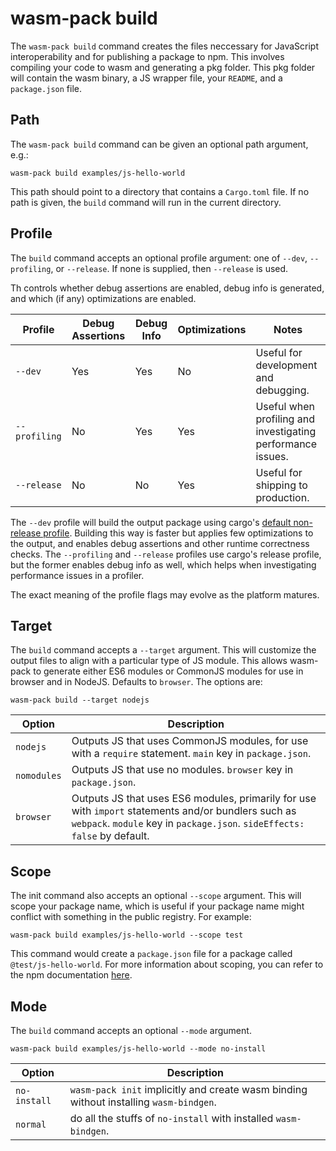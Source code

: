 # wasm-pack build

The `wasm-pack build` command creates the files neccessary for JavaScript
interoperability and for publishing a package to npm. This involves compiling
your code to wasm and generating a pkg folder. This pkg folder will contain the
wasm binary, a JS wrapper file, your `README`, and a `package.json` file.

## Path

The `wasm-pack build` command can be given an optional path argument, e.g.:

```
wasm-pack build examples/js-hello-world
```

This path should point to a directory that contains a `Cargo.toml` file. If no
path is given, the `build` command will run in the current directory.

## Profile

The `build` command accepts an optional profile argument: one of `--dev`,
`--profiling`, or `--release`. If none is supplied, then `--release` is used.

Th controls whether debug assertions are enabled, debug info is generated, and
which (if any) optimizations are enabled.

| Profile       | Debug Assertions | Debug Info | Optimizations | Notes                                 |
|---------------|------------------|------------|---------------|---------------------------------------|
| `--dev`       | Yes              | Yes        | No            | Useful for development and debugging. |
| `--profiling` | No               | Yes        | Yes           | Useful when profiling and investigating performance issues. |
| `--release`   | No               | No         | Yes           | Useful for shipping to production.    |

The `--dev` profile will build the output package using cargo's [default
non-release profile][cargo-profile-sections-documentation]. Building this way is
faster but applies few optimizations to the output, and enables debug assertions
and other runtime correctness checks. The `--profiling` and `--release` profiles
use cargo's release profile, but the former enables debug info as well, which
helps when investigating performance issues in a profiler.

The exact meaning of the profile flags may evolve as the platform matures.

[cargo-profile-sections-documentation]: https://doc.rust-lang.org/cargo/reference/manifest.html#the-profile-sections

## Target

The `build` command accepts a `--target` argument. This will customize the output files
to align with a particular type of JS module. This allows wasm-pack to generate either
ES6 modules or CommonJS modules for use in browser and in NodeJS. Defaults to `browser`.
The options are:

```
wasm-pack build --target nodejs
```

| Option    | Description                                                                                                     |
|-----------|-----------------------------------------------------------------------------------------------------------------|
| `nodejs`  | Outputs JS that uses CommonJS modules, for use with a `require` statement. `main` key in `package.json`. |
| `nomodules`  | Outputs JS that use no modules. `browser` key in `package.json`. |
| `browser` | Outputs JS that uses ES6 modules, primarily for use with `import` statements and/or bundlers such as `webpack`. `module` key in `package.json`. `sideEffects: false` by default. |

## Scope

The init command also accepts an optional `--scope` argument. This will scope
your package name, which is useful if your package name might conflict with
something in the public registry. For example:

```
wasm-pack build examples/js-hello-world --scope test
```

This command would create a `package.json` file for a package called
`@test/js-hello-world`. For more information about scoping, you can refer to
the npm documentation [here][npm-scope-documentation].

[npm-scope-documentation]: https://docs.npmjs.com/misc/scope

## Mode

The `build` command accepts an optional `--mode` argument.
```
wasm-pack build examples/js-hello-world --mode no-install
```

| Option        | Description                                                                              |
|---------------|------------------------------------------------------------------------------------------|
| `no-install`  | `wasm-pack init` implicitly and create wasm binding  without installing `wasm-bindgen`.  |
| `normal`      | do all the stuffs of `no-install` with installed `wasm-bindgen`.                         |
